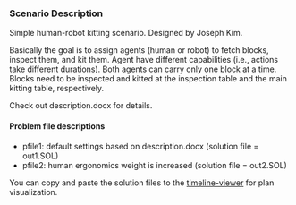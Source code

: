 ### Scenario Description

Simple human-robot kitting scenario. Designed by Joseph Kim. </br>

Basically the goal is to assign agents (human or robot) to fetch blocks, inspect them, and kit them.  Agent have different capabilities (i.e., actions take different durations).  Both agents can carry only one block at a time. Blocks need to be inspected and kitted at the inspection table and the main kitting table, respectively. </br>

Check out description.docx for details.

#### Problem file descriptions
* pfile1: default settings based on description.docx (solution file = out1.SOL)
* pfile2: human ergonomics weight is increased (solution file = out2.SOL)


You can copy and paste the solution files to the [timeline-viewer](http://people.csail.mit.edu/joseph_kim/timeline/) for plan visualization.
